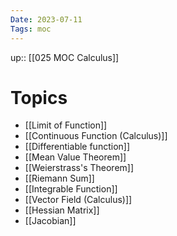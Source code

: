 ```yaml
---
Date: 2023-07-11
Tags: moc
---
```

up:: [[025 MOC Calculus]]

# Topics
- [[Limit of Function]]
- [[Continuous Function (Calculus)]]
- [[Differentiable function]]
- [[Mean Value Theorem]]
- [[Weierstrass's Theorem]]
- [[Riemann Sum]]
- [[Integrable Function]]
- [[Vector Field (Calculus)]]
- [[Hessian Matrix]]
- [[Jacobian]]
